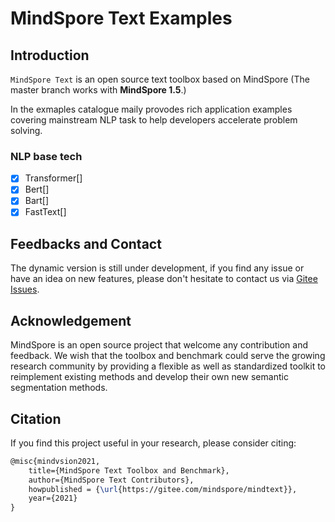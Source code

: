 # MindSpore Text Examples

## Introduction

`MindSpore Text` is an open source text toolbox based on MindSpore (The master branch works with **MindSpore 1.5**.)

In the exmaples catalogue maily provodes rich application examples covering mainstream NLP task to help developers accelerate problem solving.

### NLP base tech
 
- [x] Transformer[]
- [x] Bert[]
- [x] Bart[]
- [x] FastText[]

## Feedbacks and Contact

The dynamic version is still under development, if you find any issue or have an idea on new features, please don't hesitate to contact us via [Gitee Issues](https://gitee.com/mindspore/mindtext/issues).

## Acknowledgement

MindSpore is an open source project that welcome any contribution and feedback.
We wish that the toolbox and benchmark could serve the growing research
community by providing a flexible as well as standardized toolkit to reimplement existing methods
and develop their own new semantic segmentation methods.

## Citation

If you find this project useful in your research, please consider citing:

```latex
@misc{mindvsion2021,
    title={MindSpore Text Toolbox and Benchmark},
    author={MindSpore Text Contributors},
    howpublished = {\url{https://gitee.com/mindspore/mindtext}},
    year={2021}
}
```
